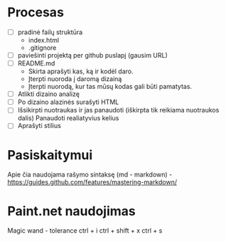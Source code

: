# Procesas

- [ ] pradinė failų struktūra
    - index.html
    - .gitignore
- [ ] paviešinti projektą per github puslapį (gausim URL)
- [ ] README.md 
   - Skirta aprašyti kas, ką ir kodėl daro.
   - Įterpti nuoroda į daromą dizainą
   - Įterpti nuorodą, kur tas mūsų kodas gali būti pamatytas.
- [ ] Atlikti dizaino analizę
- [ ] Po dizaino alazinės surašyti HTML
- [ ] Išsikirpti nuotraukas ir jas panaudoti (iškirpta tik reikiama nuotraukos dalis)
    Panaudoti realiatyvius kelius
- [ ] Aprašyti stilius

# Pasiskaitymui
Apie čia naudojama rašymo sintaksę (md - markdown) - https://guides.github.com/features/mastering-markdown/ 
 
# Paint.net naudojimas

Magic wand - tolerance
ctrl + i
ctrl + shift + x
ctrl + s